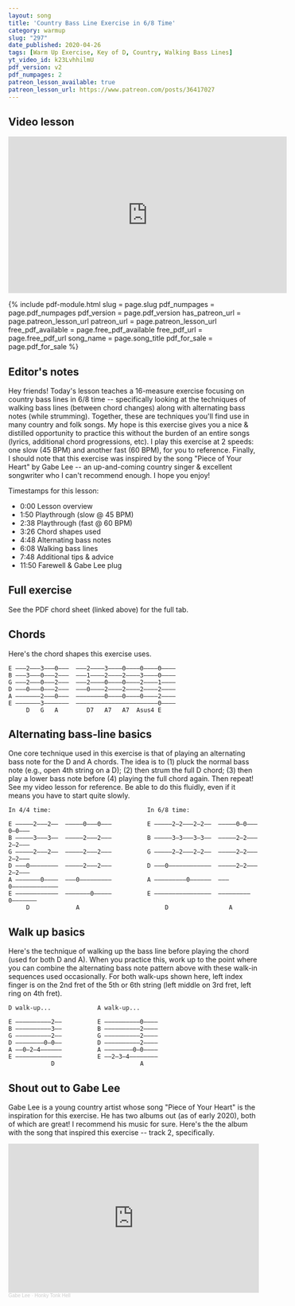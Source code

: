 ```yaml
---
layout: song
title: 'Country Bass Line Exercise in 6/8 Time'
category: warmup
slug: "297"
date_published: 2020-04-26
tags: [Warm Up Exercise, Key of D, Country, Walking Bass Lines]
yt_video_id: k23LvhhilmU
pdf_version: v2
pdf_numpages: 2
patreon_lesson_available: true
patreon_lesson_url: https://www.patreon.com/posts/36417027
---
```


## Video lesson

<iframe width="560" height="315" src="https://www.youtube.com/embed/k23LvhhilmU" frameborder="0" allow="accelerometer; autoplay; encrypted-media; gyroscope; picture-in-picture" allowfullscreen></iframe>

{% include pdf-module.html slug = page.slug pdf_numpages = page.pdf_numpages pdf_version = page.pdf_version has_patreon_url = page.patreon_lesson_url patreon_url = page.patreon_lesson_url free_pdf_available = page.free_pdf_available free_pdf_url = page.free_pdf_url song_name = page.song_title pdf_for_sale = page.pdf_for_sale %}

## Editor's notes

Hey friends! Today's lesson teaches a 16-measure exercise focusing on country bass lines in 6/8 time -- specifically looking at the techniques of walking bass lines (between chord changes) along with alternating bass notes (while strumming). Together, these are techniques you'll find use in many country and folk songs. My hope is this exercise gives you a nice & distilled opportunity to practice this without the burden of an entire songs (lyrics, additional chord progressions, etc). I play this exercise at 2 speeds: one slow (45 BPM) and another fast (60 BPM), for you to reference. Finally, I should note that this exercise was inspired by the song "Piece of Your Heart" by Gabe Lee -- an up-and-coming country singer & excellent songwriter who I can't recommend enough. I hope you enjoy!

Timestamps for this lesson:

- 0:00 Lesson overview
- 1:50 Playthrough (slow @ 45 BPM)
- 2:38 Playthrough (fast @ 60 BPM)
- 3:26 Chord shapes used
- 4:48 Alternating bass notes
- 6:08 Walking bass lines
- 7:48 Additional tips & advice
- 11:50 Farewell & Gabe Lee plug

## Full exercise

See the PDF chord sheet (linked above) for the full tab.

<!-- Hello :)

E  ––3––||–––2–2–––2–2–|–––2–2–––2–––|–––3–3–––––––|–––2–2–––––––|–
B  ––2––||–––3–3–––3–3–|–––3–3–––3–––|–––0–0–––––––|–––3–3–––––––|–
G  ––0––||–––2–2–––2–2–|–––2–2–––2–––|–––0–0–––––––|–––2–2–––––––|–
D  ––2––||–0–––––––––––|–0–––––––––––|–––0–0–––––––|–0–––––––––––|–
A  ––0––||–––––––0–––––|–––––––0–––––|–––––––0–2–4–|–––––––––––––|–
E  –––––||–––––––––––––|–––––––––––2–|–3–––––––––––|–––––––2–3–4–|–
     A7    D             D             G             D

      E –|–––0–0–––0–0–|–––0–0–––0–––|–––3–3–––––––|–––2–2–––––––|–
      B –|–––2–2–––2–2–|–––2–2–––2–––|–––0–0–––––––|–––3–3–––––––|–
      G –|–––2–2–––2–2–|–––0–0–––0–––|–––0–0–––––––|–––2–2–––––––|–
      D –|–––2–2–––2–2–|–––2–2–––2–––|–––0–0–––––––|–0–––––3–4–2–|–
      A –|–0–––––––––––|–0–––––––––––|–––––––2–0–4–|–––––––––––––|–
      E –|–––––––0–––––|–––––––0–––2–|–3–––––––––––|–––––––––––––|–
           A            A7             G             D

      E –|–––2–2–––2–2–|–––2–2–––2–––|–––3–3–––3–––|–––2–2–––––––|–
      B –|–––3–3–––3–3–|–––1–1–––1–––|–––0–0–––0–––|–––3–3–––––––|–
      G –|–––2–2–––2–2–|–––2–2–––2–––|–––0–0–––0–––|–––2–2–––––––|–
      D –|–0–––––––––––|–0–––––––––––|–––0–0–––0–2–|–0–––––––––––|–
      A –|–––––––0–––––|–––––––0–––––|–––––––2–––––|–––––––––––––|–
      E –|–––––––––––––|–––––––––––2–|–3–––––––––––|–––––––2–3–4–|–
           D             D7            G             D

      E –|–––0–0–––0–0–|–––0–0–––0–0–|–––0–0–––0–0–|–––––––0–––––|–
      B –|–––2–2–––2–2–|–––2–2–––2–2–|–––0–0–––0–0–|–––2–3–2–––––|–
      G –|–––2–2–––2–2–|–––0–0–––0–0–|–––1–1–––1–1–|–––2–2–0–––––|–
      D –|–––2–2–––2–2–|–––2–2–––2–2–|–2–2–2–––2–2–|–––2–2–2–––––|–
      A –|–0–––––––––––|–0–––––––––––|–––––––2–2–2–|–0–––––0–––––|–
      E –|–––––––0–––––|–––––––0–––––|–––––––––––––|–––––––––––––|–
           A             A7            E             A     A7 -->

## Chords

Here's the chord shapes this exercise uses.

    E –––2–––3–––0–––  –––2––––3––––0––––0––––0––––
    B –––3–––0–––2–––  –––1––––2––––2––––3––––0––––
    G –––2–––0–––2–––  –––2––––0––––0––––2––––1––––
    D –––0–––0–––2–––  –––0––––2––––2––––2––––2––––
    A –––––––2–––0–––  ––––––––0––––0––––0––––2––––
    E –––––––3–––––––  –––––––––––––––––––––––0––––
         D   G   A        D7   A7   A7  Asus4 E

## Alternating bass-line basics

One core technique used in this exercise is that of playing an alternating bass note for the D and A chords. The idea is to (1) pluck the normal bass note (e.g., open 4th string on a D); (2) then strum the full D chord; (3) then play a lower bass note before (4) playing the full chord again. Then repeat! See my video lesson for reference. Be able to do this fluidly, even if it means you have to start quite slowly.

    In 4/4 time:                           In 6/8 time:

    E –––––2–––2––  –––––0–––0–––          E –––––2–2–––2–2––  –––––0–0–––0–0–––
    B –––––3–––3––  –––––2–––2–––          B –––––3–3–––3–3––  –––––2–2–––2–2–––
    G –––––2–––2––  –––––2–––2–––          G –––––2–2–––2–2––  –––––2–2–––2–2–––
    D –––0––––––––  –––––2–––2–––          D –––0––––––––––––  –––––2–2–––2–2–––
    A –––––––0––––  –––0–––––––––          A –––––––––0––––––  –––0–––––––––––––
    E ––––––––––––  –––––––0–––––          E ––––––––––––––––  –––––––––0–––––––
         D             A                        D                 A

## Walk up basics

Here's the technique of walking up the bass line before playing the chord (used for both D and A). When you practice this, work up to the point where you can combine the alternating bass note pattern above with these walk-in sequences used occasionally. For both walk-ups shown here, left index finger is on the 2nd fret of the 5th or 6th string (left middle on 3rd fret, left ring on 4th fret).

    D walk-up...             A walk-up...

    E ––––––––––2––          E ––––––––––0––––
    B ––––––––––3––          B ––––––––––2––––
    G ––––––––––2––          G ––––––––––2––––
    D ––––––––0–0––          D ––––––––––2––––
    A ––0–2–4––––––          A ––––––––0–0––––
    E –––––––––––––          E ––2–3–4––––––––
                D                        A

## Shout out to Gabe Lee

Gabe Lee is a young country artist whose song "Piece of Your Heart" is the inspiration for this exercise. He has two albums out (as of early 2020), both of which are great! I recommend his music for sure. Here's the the album with the song that inspired this exercise -- track 2, specifically.

<iframe width="100%" height="300" scrolling="no" frameborder="no" allow="autoplay" src="https://w.soundcloud.com/player/?url=https%3A//api.soundcloud.com/playlists/1010749786&color=%23ff5500&auto_play=false&hide_related=false&show_comments=true&show_user=true&show_reposts=false&show_teaser=true&visual=true"></iframe><div style="font-size: 10px; color: #cccccc;line-break: anywhere;word-break: normal;overflow: hidden;white-space: nowrap;text-overflow: ellipsis; font-family: Interstate,Lucida Grande,Lucida Sans Unicode,Lucida Sans,Garuda,Verdana,Tahoma,sans-serif;font-weight: 100;"><a href="https://soundcloud.com/gabeleetn" title="Gabe Lee" target="_blank" style="color: #cccccc; text-decoration: none;">Gabe Lee</a> · <a href="https://soundcloud.com/gabeleetn/sets/honky-tonk-hell" title="Honky Tonk Hell" target="_blank" style="color: #cccccc; text-decoration: none;">Honky Tonk Hell</a></div>
